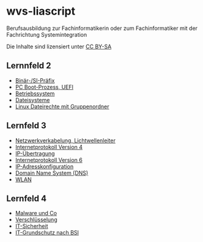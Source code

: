 # wvs-liascript

Berufsausbildung zur Fachinformatikerin oder zum Fachinformatiker mit der Fachrichtung Systemintegration

Die Inhalte sind lizensiert unter [CC BY-SA](https://creativecommons.org/licenses/by-sa/4.0/)

## Lernnfeld 2

 * [Binär-/SI-Präfix](https://liascript.github.io/course/?https://raw.githubusercontent.com/dsp77/wvs-liascript/main/LF02/binprefix.md)
 * [PC Boot-Prozess, UEFI](https://liascript.github.io/course/?https://raw.githubusercontent.com/dsp77/wvs-liascript/main/LF02/pc-bootprozess.md)
 * [Betriebssystem](https://liascript.github.io/course/?https://raw.githubusercontent.com/dsp77/wvs-liascript/main/LF02/betriebssystem.md)
 * [Dateisysteme](https://liascript.github.io/course/?https://raw.githubusercontent.com/dsp77/wvs-liascript/main/LF02/dateisystem.md)
 * [Linux Dateirechte mit Gruppenordner](https://liascript.github.io/course/?https://raw.githubusercontent.com/dsp77/wvs-liascript/main/LF02/datei_linux.md)

## Lernfeld 3

 * [Netzwerkverkabelung, Lichtwellenleiter](https://liascript.github.io/course/?https://raw.githubusercontent.com/dsp77/wvs-liascript/main/LF03/lichtwellenleiter.md)
 * [Internetprotokoll Version 4](https://liascript.github.io/course/?https://raw.githubusercontent.com/dsp77/wvs-liascript/main/LF03/internetprotokoll-v4.md)
 * [IP-Übertragung](https://liascript.github.io/course/?https://raw.githubusercontent.com/dsp77/wvs-liascript/main/LF03/ip-transmission.md)
 * [Internetprotokoll Version 6](https://liascript.github.io/course/?https://raw.githubusercontent.com/dsp77/wvs-liascript/main/LF03/internetprotokoll-v6.md)
 * [IP-Adresskonfiguration](https://liascript.github.io/course/?https://raw.githubusercontent.com/dsp77/wvs-liascript/main/LF03/ip-adresskonfiguration.md)
 * [Domain Name System (DNS)](https://liascript.github.io/course/?https://raw.githubusercontent.com/dsp77/wvs-liascript/main/LF03/dns.md)
 * [WLAN](https://liascript.github.io/course/?https://raw.githubusercontent.com/dsp77/wvs-liascript/main/LF03/wlan.md)

## Lernfeld 4

 * [Malware und Co](https://liascript.github.io/course/?https://raw.githubusercontent.com/dsp77/wvs-liascript/main/LF04/malware-und-co.md) 
 * [Verschlüsselung](https://liascript.github.io/course/?https://raw.githubusercontent.com/dsp77/wvs-liascript/main/LF04/verschluesselung.md)
 * [IT-Sicherheit](https://liascript.github.io/course/?https://raw.githubusercontent.com/dsp77/wvs-liascript/main/LF04/it-sicherheit.md)
 * [IT-Grundschutz nach BSI](https://liascript.github.io/course/?https://raw.githubusercontent.com/dsp77/wvs-liascript/main/LF04/it-grundschutz.md)


